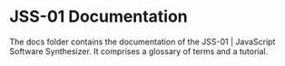 # JSS-01 Documentation

The docs folder contains the documentation of the JSS-01 | JavaScript Software Synthesizer. It comprises a glossary of terms and a tutorial.

